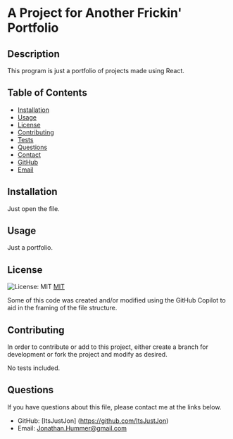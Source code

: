 # A Project for Another Frickin' Portfolio
    
## Description

This program is just a portfolio of projects made using React.


## Table of Contents

* [Installation](#installation)
* [Usage](#usage)
* [License](#license)
* [Contributing](#contributing)
* [Tests](#tests)
* [Questions](#questions)
* [Contact](#contact)
* [GitHub](#github)
* [Email](#email)


## Installation

Just open the file.


## Usage

Just a portfolio.


## License
![License: MIT](https://img.shields.io/badge/License-MIT-yellow.svg)
[MIT](https://opensource.org/licenses/MIT)

Some of this code was created and/or modified using the GitHub Copilot to aid in the framing of the file structure.


## Contributing

In order to contribute or add to this project, either create a branch for development or fork the project and modify as desired.



No tests included.


## Questions

If you have questions about this file, please contact me at the links below.

* GitHub: [ItsJustJon] (https://github.com/ItsJustJon)
* Email: Jonathan.Hummer@gmail.com

